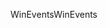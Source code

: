 <span data-ttu-id="d3728-101">WinEvents</span><span class="sxs-lookup"><span data-stu-id="d3728-101">WinEvents</span></span>